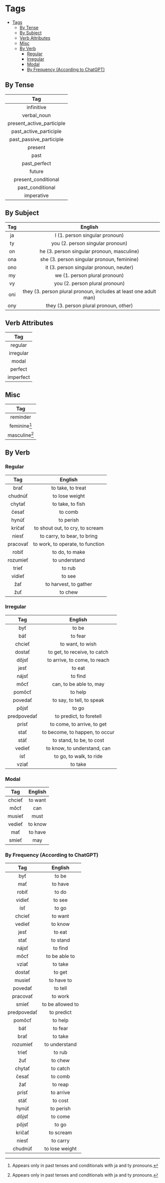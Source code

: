 # Tags

<!-- TOC -->
* [Tags](#tags)
  * [By Tense](#by-tense)
  * [By Subject](#by-subject)
  * [Verb Attributes](#verb-attributes)
  * [Misc](#misc)
  * [By Verb](#by-verb)
    * [Regular](#regular)
    * [Irregular](#irregular)
    * [Modal](#modal)
    * [By Frequency (According to ChatGPT)](#by-frequency-according-to-chatgpt)
<!-- TOC -->

## By Tense

|            Tag            |
|:-------------------------:|
|        infinitive         |
|        verbal_noun        |
| present_active_participle |
|  past_active_participle   |
|  past_passive_participle  |
|          present          |
|           past            |
|       past_perfect        |
|          future           |
|    present_conditional    |
|     past_conditional      |
|        imperative         |

## By Subject

|      Tag      |                             English                              |
|:-------------:|:----------------------------------------------------------------:|
|      ja       |                  I (1. person singular pronoun)                  |
|      ty       |                 you (2. person singular pronoun)                 |
|      on       |            he (3. person singular pronoun, masculine)            |
|      ona      |            she (3. person singular pronoun, feminine)            |
|      ono      |             it (3. person singular pronoun, neuter)              |
|      my       |                  we (1. person plural pronoun)                   |
|      vy       |                  you (2. person plural pronoun)                  |
|      oni      | they (3. person plural pronoun, includes at least one adult man) |
|      ony      |              they (3. person plural pronoun, other)              |

## Verb Attributes

|      Tag      |
|:-------------:|
|    regular    |
|   irregular   |
|     modal     |
|    perfect    |
|   imperfect   |

## Misc

|      Tag      |
|:-------------:|
|   reminder    |
| feminine[^1]  |
| masculine[^1] |


## By Verb

### Regular

|   Tag    |             English              |
|:--------:|:--------------------------------:|
|   brať   |        to take, to treat         |
| chudnúť  |          to lose weight          |
|  chytať  |         to take, to fish         |
|  česať   |             to comb              |
|  hynúť   |            to perish             |
|  kričať  | to shout out, to cry, to scream  |
|  niesť   |   to carry, to bear, to bring    |
| pracovať | to work, to operate, to function |
|  robiť   |          to do, to make          |
| rozumieť |          to understand           |
|  trieť   |              to rub              |
|  vidieť  |              to see              |
|   žať    |      to harvest, to gather       |
|   žuť    |             to chew              |

### Irregular

|     Tag     |            English             |
|:-----------:|:------------------------------:|
|     byť     |             to be              |
|     báť     |            to fear             |
|   chcieť    |        to want, to wish        |
|   dostať    |  to get, to receive, to catch  |
|    dôjsť    |  to arrive, to come, to reach  |
|    jesť     |             to eat             |
|    nájsť    |            to find             |
|    môcť     |    can, to be able to, may     |
|   pomôcť    |            to help             |
|   povedať   |   to say, to tell, to speak    |
|    pôjsť    |             to go              |
| predpovedať |    to predict, to foretell     |
|    prísť    |   to come, to arrive, to get   |
|    stať     | to become, to happen, to occur |
|    stáť     |    to stand, to be, to cost    |
|   vedieť    |  to know, to understand, can   |
|     ísť     |    to go, to walk, to ride     |
|    vziať    |            to take             |

### Modal

|  Tag   | English |
|:------:|:-------:|
| chcieť | to want |
|  môcť  |   can   |
| musieť |  must   |
| vedieť | to know |
|  mať   | to have |
| smieť  |   may   |

### By Frequency (According to ChatGPT)

|     Tag     |     English      |
|:-----------:|:----------------:|
|     byť     |      to be       |
|     mať     |     to have      |
|    robiť    |      to do       |
|   vidieť    |      to see      |
|     ísť     |      to go       |
|   chcieť    |     to want      |
|   vedieť    |     to know      |
|    jesť     |      to eat      |
|    stať     |     to stand     |
|    nájsť    |     to find      |
|    môcť     |  to be able to   |
|    vziať    |     to take      |
|   dostať    |      to get      |
|   musieť    |    to have to    |
|   povedať   |     to tell      |
|  pracovať   |     to work      |
|    smieť    | to be allowed to |
| predpovedať |    to predict    |
|   pomôcť    |     to help      |
|     báť     |     to fear      |
|    brať     |     to take      |
|  rozumieť   |  to understand   |
|    trieť    |      to rub      |
|     žuť     |     to chew      |
|   chytať    |     to catch     |
|    česať    |     to comb      |
|     žať     |     to reap      |
|    prísť    |    to arrive     |
|    stáť     |     to cost      |
|    hynúť    |    to perish     |
|    dôjsť    |     to come      |
|    pôjsť    |      to go       |
|   kričať    |    to scream     |
|    niesť    |     to carry     |
|   chudnúť   |  to lose weight  |


[^1]: Appears only in past tenses and conditionals with ja and ty pronouns.
